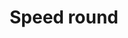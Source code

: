 ---
guid: "13C22F0A-33F6-494A-9070-4E12F449529E"
title: "Speed round"
description: "In episode 45, the team talks about the latest developments in the crypto world and the implications of the justice department seizing 500k from North Korean ransomware actors. Get ready for a fast-paced episode!"
pubDate: "Tue, 11 Oct 2022 18:00:00 -0500"
itunes-explicit: "no"
itunes-episode: 45
itunes-episodeType: full

# More info
youtube-full: https://youtu.be/jiao68UhZ4g
discussion: https://twitter.com/fulldecent/status/1579971401238605826

# Timeline
timeline:
  - seconds: 47
    title: Baseball drop
  - seconds: 122
    title: It's an organizational issue
  - seconds: 219
    title: Speed round, first time
  - seconds: 270
    title: Random drops blog post
  - seconds: 317
    title: Batch ETH tool
  - seconds: 386
    title: Moar EIPS?
  - seconds: 486
    title: The new web3signals newsletter
  - seconds: 652
    title: Google + Coinbase announcement
  - seconds: 909
    title: Phygitals demo


# File information
enclosure-url: "https://media.phor.net/csh/2022-10-11-episode-45.m4a"
enclosure-length: 24832546
enclosure-type: "audio/x-m4a"
itunes-duration: 1156
---